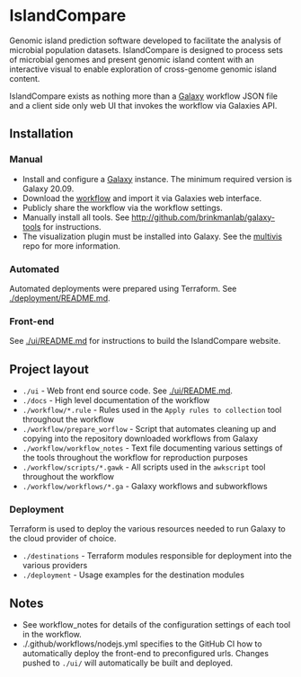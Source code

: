 # IslandCompare

Genomic island prediction software developed to facilitate the analysis of microbial 
population datasets. IslandCompare is designed to process sets of microbial genomes and present genomic island content with 
an interactive visual to enable exploration of cross-genome genomic island content.

IslandCompare exists as nothing more than a [Galaxy](http://github.com/galaxyproject/galaxy) workflow JSON file and a client side only web UI that invokes the workflow via Galaxies API.

## Installation

### Manual
- Install and configure a [Galaxy](http://github.com/galaxyproject/galaxy) instance. The minimum required version is Galaxy 20.09.
- Download the [workflow](workflow/workflows/IslandCompare.ga) and import it via Galaxies web interface.
- Publicly share the workflow via the workflow settings.
- Manually install all tools. See http://github.com/brinkmanlab/galaxy-tools for instructions.
- The visualization plugin must be installed into Galaxy. See the [multivis](http://github.com/brinkmanlab/multivis) repo for more information.

### Automated
Automated deployments were prepared using Terraform. See [./deployment/README.md](deployment/README.md).

### Front-end
See [./ui/README.md](ui/README.md) for instructions to build the IslandCompare website.

## Project layout

* `./ui` - Web front end source code. See [./ui/README.md](ui/README.md).
* `./docs` - High level documentation of the workflow
* `./workflow/*.rule` - Rules used in the `Apply rules to collection` tool throughout the workflow
* `./workflow/prepare_worflow` - Script that automates cleaning up and copying into the repository downloaded workflows from Galaxy
* `./workflow/workflow_notes` - Text file documenting various settings of the tools throughout the workflow for reproduction purposes
* `./workflow/scripts/*.gawk` - All scripts used in the `awkscript` tool throughout the workflow
* `./workflow/workflows/*.ga` - Galaxy workflows and subworkflows

### Deployment

Terraform is used to deploy the various resources needed to run Galaxy to the cloud provider of choice.

* `./destinations` - Terraform modules responsible for deployment into the various providers
* `./deployment` - Usage examples for the destination modules

## Notes
- See workflow_notes for details of the configuration settings of each tool in the workflow.
- ./.github/workflows/nodejs.yml specifies to the GitHub CI how to automatically deploy the front-end to preconfigured urls. Changes pushed to `./ui/` will automatically be built and deployed.
